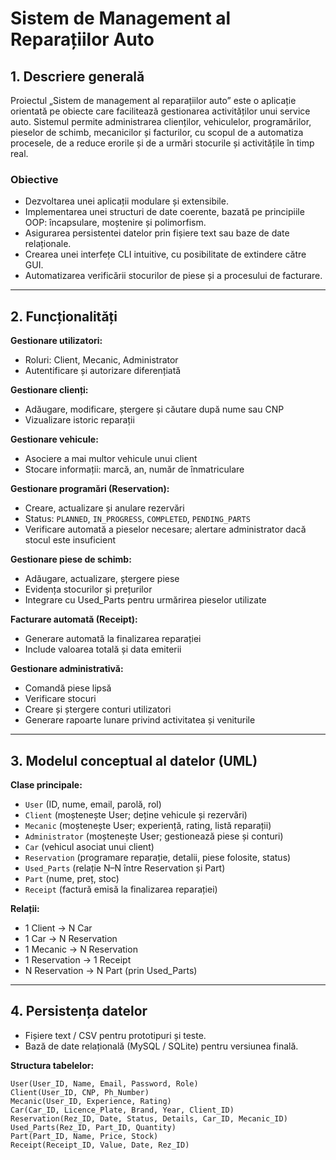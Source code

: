 # Sistem de Management al Reparațiilor Auto

## 1. Descriere generală

Proiectul „Sistem de management al reparațiilor auto” este o aplicație orientată pe obiecte care facilitează gestionarea activităților unui service auto. Sistemul permite administrarea clienților, vehiculelor, programărilor, pieselor de schimb, mecanicilor și facturilor, cu scopul de a automatiza procesele, de a reduce erorile și de a urmări stocurile și activitățile în timp real.

### Obiective
- Dezvoltarea unei aplicații modulare și extensibile.  
- Implementarea unei structuri de date coerente, bazată pe principiile OOP: încapsulare, moștenire și polimorfism.  
- Asigurarea persistentei datelor prin fișiere text sau baze de date relaționale.  
- Crearea unei interfețe CLI intuitive, cu posibilitate de extindere către GUI.  
- Automatizarea verificării stocurilor de piese și a procesului de facturare.

---

## 2. Funcționalități

**Gestionare utilizatori:**  
- Roluri: Client, Mecanic, Administrator  
- Autentificare și autorizare diferențiată  

**Gestionare clienți:**  
- Adăugare, modificare, ștergere și căutare după nume sau CNP  
- Vizualizare istoric reparații  

**Gestionare vehicule:**  
- Asociere a mai multor vehicule unui client  
- Stocare informații: marcă, an, număr de înmatriculare  

**Gestionare programări (Reservation):**  
- Creare, actualizare și anulare rezervări  
- Status: `PLANNED`, `IN_PROGRESS`, `COMPLETED`, `PENDING_PARTS`  
- Verificare automată a pieselor necesare; alertare administrator dacă stocul este insuficient  

**Gestionare piese de schimb:**  
- Adăugare, actualizare, ștergere piese  
- Evidența stocurilor și prețurilor  
- Integrare cu Used_Parts pentru urmărirea pieselor utilizate  

**Facturare automată (Receipt):**  
- Generare automată la finalizarea reparației  
- Include valoarea totală și data emiterii  

**Gestionare administrativă:**  
- Comandă piese lipsă  
- Verificare stocuri  
- Creare și ștergere conturi utilizatori  
- Generare rapoarte lunare privind activitatea și veniturile  

---

## 3. Modelul conceptual al datelor (UML)

**Clase principale:**  
- `User` (ID, nume, email, parolă, rol)  
- `Client` (moștenește User; deține vehicule și rezervări)  
- `Mecanic` (moștenește User; experiență, rating, listă reparații)  
- `Administrator` (moștenește User; gestionează piese și conturi)  
- `Car` (vehicul asociat unui client)  
- `Reservation` (programare reparație, detalii, piese folosite, status)  
- `Used_Parts` (relație N–N între Reservation și Part)  
- `Part` (nume, preț, stoc)  
- `Receipt` (factură emisă la finalizarea reparației)

**Relații:**  
- 1 Client → N Car  
- 1 Car → N Reservation  
- 1 Mecanic → N Reservation  
- 1 Reservation → 1 Receipt  
- N Reservation → N Part (prin Used_Parts)  

---

## 4. Persistența datelor

- Fișiere text / CSV pentru prototipuri și teste.  
- Bază de date relațională (MySQL / SQLite) pentru versiunea finală.  

**Structura tabelelor:**  
```text
User(User_ID, Name, Email, Password, Role)
Client(User_ID, CNP, Ph_Number)
Mecanic(User_ID, Experience, Rating)
Car(Car_ID, Licence_Plate, Brand, Year, Client_ID)
Reservation(Rez_ID, Date, Status, Details, Car_ID, Mecanic_ID)
Used_Parts(Rez_ID, Part_ID, Quantity)
Part(Part_ID, Name, Price, Stock)
Receipt(Receipt_ID, Value, Date, Rez_ID)
